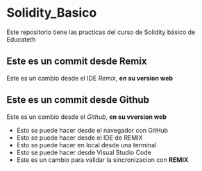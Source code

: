 # Solidity_Basico
Este repositorio tiene las practicas del curso de Solidity básico de Educateth

## Este es un commit desde Remix

Este es un cambio desde el IDE *Remix*, **en su version web**

## Este es un commit desde Github

Este es un cambio desde el *Github*, **en su vversion web**
* Esto se puede hacer desde el navegador con GitHub
* Esto se puede hacer desde el IDE de REMIX
* Esto se puede hacer en local desde una terminal
* Esto se puede hacer desde Visual Studio Code
* Este es un cambio para validar la sincronizacion con **REMIX**
